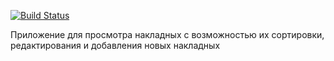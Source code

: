 [![Build Status](https://travis-ci.org/grandkaktus/grandkaktus.github.io.svg?branch=master)](https://travis-ci.org/grandkaktus/grandkaktus.github.io)

Приложение для просмотра накладных с возможностью их сортировки, редактирования и добавления новых накладных
